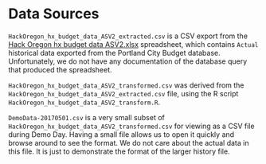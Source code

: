 # Data Sources

`HackOregon_hx_budget_data_ASV2_extracted.csv` is a CSV export from the [Hack Oregon hx budget data ASV2.xlsx](https://drive.google.com/open?id=0B7CgmR-dA_1KV2p6MzRaenM1VHc) spreadsheet, which contains `Actual` historical data exported from the Portland City Budget database. Unfortunately, we do not have any documentation of the database query that produced the spreadsheet.

`HackOregon_hx_budget_data_ASV2_transformed.csv` was derived from the `HackOregon_hx_budget_data_ASV2_extracted.csv` file, using the R script `HackOregon_hx_budget_data_ASV2_transform.R`.

`DemoData-20170501.csv` is a very small subset of `HackOregon_hx_budget_data_ASV2_transformed.csv` for viewing as a CSV file during Demo Day. Having a small file allows us to open it quickly and browse around to see the format. We do not care about the actual data in this file. It is just to demonstrate the format of the larger history file.
